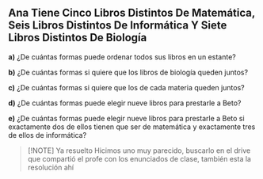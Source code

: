 ## Ana Tiene Cinco Libros Distintos De Matemática, Seis Libros Distintos De Informática Y Siete Libros Distintos De Biología

**a)** ¿De cuántas formas puede ordenar todos sus libros en un estante?

**b)** ¿De cuántas formas si quiere que los libros de biología queden juntos?

**c)** ¿De cuántas formas si quiere que los de cada materia queden juntos?

**d)** ¿De cuántas formas puede elegir nueve libros para prestarle a Beto?

**e)** ¿De cuántas formas puede elegir nueve libros para prestarle a Beto si exactamente dos de ellos tienen que ser de matemática y exactamente tres de ellos de informática?


> [!NOTE] Ya resuelto
> Hicimos uno muy parecido, buscarlo en el drive que compartió el profe con los enunciados de clase, también esta la resolución ahí
